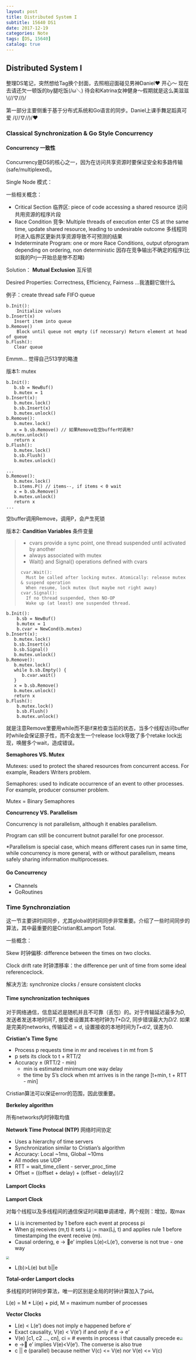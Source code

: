 ```yaml
---
layout: post
title: Distributed System I
subtitle: 15640 DS1
date: 2017-12-19
categories: Note
tags: [DS, 15640]
catalog: true
---
```


## Distributed System I

整理DS笔记，突然想给Tag换个封面，去照相迎面碰见男神Daniel❤️ 开心～ 现在去请还欠一顿饭的by腿吃饭(/ω＼) 待会和Katrina女神健身～假期就是这么美滋滋\\\(//∇//)/

第一部分主要侧重于基于分布式系统和Go语言的同步。Daniel上课手舞足蹈真可爱 /(//∇//)/❤

### Classical Synchronization & Go Style Concurrency

#### Concurrency 一致性

Concurrency是DS的核心之一，因为在访问共享资源时要保证安全和多路传输(safe/multiplexed)。

Single Node 模式：

一些相关概念：

* Critical Section 临界区: piece of code accessing a shared resource 访问共用资源的程序片段
* Race Condition 竞争: Multiple threads of execution enter CS at the same time, update shared resource, leading to undesirable outcome 多线程同时进入临界区更新共享资源导致不可预测的结果
* Indeterminate Program: one or more Race Conditions, output ofprogram depending on ordering, non deterministic 因存在竞争输出不确定的程序(比如我的Prj一开始总是惨不忍睹)

Solution： **Mutual Exclusion** 互斥锁

Desired Properties: Correctness, Efficiency, Fairness …我渣翻它做什么

例子：create thread safe FIFO queue

```
b.Init(): 
	Initialize values
b.Insert(x)
   Insert item into queue
b.Remove()
	Block until queue not empty (if necessary) Return element at head of queue
b.Flush():
   Clear queue
```

Emmm… 觉得自己513学的略渣

版本1: mutex

```
b.Init():
   b.sb = NewBuf()
   b.mutex = 1
b.Insert(x):
   b.mutex.lock()
   b.sb.Insert(x)
   b.mutex.unlock()
b.Remove():
   b.mutex.lock()
   x = b.sb.Remove() // 如果Remove在空buffer时调用?
b.mutex.unlock()
   return x
b.Flush():
   b.mutex.lock()
   b.sb.Flush()
   b.mutex.unlock()
```

```
...
b.Remove():
   b.mutex.lock()
   b.items.P() // items--, if items < 0 wait 
   x = b.sb.Remove()
   b.mutex.unlock()
   return x
...
```

空buffer调用Remove，调用P，会产生死锁

版本2: **Candition Variables** 条件变量

> * cvars provide a sync point, one thread suspended until activated by another 
> * always associated with mutex					
> * Wait() and Signal() operations defined with cvars	
>
> ```
> cvar.Wait():
> 	Must be called after locking mutex. Atomically: release mutex & suspend operation 
> 	When resume, lock mutex (but maybe not right away)
> cvar.Signal():
> 	If no thread suspended, then NO-OP
> 	Wake up (at least) one suspended thread.
> ```

```
b.Init():
	b.sb = NewBuf()
	b.mutex = 1	
	b.cvar = NewCond(b.mutex)
b.Insert(x):
   b.mutex.lock()
   b.sb.Insert(x)
   b.sb.Signal()
   b.mutex.unlock()
b.Remove():
   b.mutex.lock()
   while b.sb.Empty() {
      b.cvar.wait()
   }
   x = b.sb.Remove()
   b.mutex.unlock()
   return x
b.Flush(): 
	b.mutex.lock() 
	b.sb.Flush() 
	b.mutex.unlock()
```

就是注意Remove里要用while而不是if来检查当前的状态，当多个线程访问buffer时while会保证原子性，而不会发生一个release lock导致了多个retake lock出现，唤醒多个wait，造成错误。

**Semaphores VS. Mutex**

Mutexes: used to protect the shared resources from concurrent access. For example, Readers Writers problem.

Semaphores: used to indicate occurrence of an event to other processes. For example, producer consumer problem.

Mutex = Binary Semaphores

**Concurrency VS. Parallelism**

Concurrency is not parallelism, although it enables parallelism.

Program can still be concurrent butnot parallel for one processor. 

*Parallelism is special case, which means different cases run in same time, while concurrency is more general, with or without parallelism, means safely sharing information multiprocesses. 

#### Go Concurrency

* Channels
* GoRoutines

### Time Synchronziation 

这一节主要讲时间同步，尤其global的时间同步非常重要。介绍了一些时间同步的算法，其中最重要的是Cristian和Lamport Total.

一些概念：

Skew 时钟偏移: difference between the times on two clocks.

Clock drift rate 时钟漂移率：the difference per unit of time from some ideal referenceclock.

解决方法:  synchronize clocks / ensure consistent clocks

#### Time synchronization techniques

对于网络通信，信息延迟是随机并且不可靠（丢包）的。对于传输延迟最多为*D*,发送者发送本地时间*T*, 接受者设置其本地时钟为*T+D/2*, 同步错误最大为*D/2*. 如果是完美的networks, 传输延迟 = *d*, 设置接收的本地时间为*T+d/2*, 误差为0.

**Cristian's Time Sync**

- Process p requests time in mr and receives t in mt from S
- p sets its clock to t + RTT/2
- Accuracy ± (RTT/2 - min)
  - min is estimated minimum one way delay
  - the time by S’s clock when mt arrives is in the range [t+min, t + RTT - min]

Cristian算法可以保证error的范围，因此很重要。

**Berkeley algorithm**

所有networks内时钟取均值

**Network Time Protocal (NTP)** 网络时间协定

* Uses a hierarchy of time servers
* Synchronization similar to Cristian’s algorithm			
* Accuracy: Local ~1ms, Global ~10ms
* All modes use UDP	
* RTT = wait_time_client - server_proc_time
* Offset = ((offset + delay) + (offset - delay))/2

#### Lamport Clocks

**Lamport Clock**

对每个线程以及多线程间的通信保证时间戳单调递增，两个规则：增加，取max

*  Li is incremented by 1 before each event at process pi
* When pj receives (m,t) it sets Lj := max(Lj, t) and applies rule 1 before timestamping the event receive (m). 
* Causal ordering, e -> e’ implies L(e)<L(e’), converse is not true - one way

<img src="https://raw.githubusercontent.com/YijiaJin/Plot/master/lamport.png" style="zoom:50%">

* L(b)>L(e) but b||e

**Total-order Lamport clocks**

多线程的时钟同步算法，唯一的区别是全局的时钟计算加入了pid。

L(e) = M * Li(e) + pid, M = maximum number of processes

**Vector Clocks**

* L(e) < L(e’) does not imply e happened before e’
* Exact causality,  V(e) < V(e’) if and only if e → e’
* V(e) [c1, c2 ..., cn], ci = # events in process i that causally precede e<img src="https://raw.githubusercontent.com/YijiaJin/Plot/master/lamportV.png" style="zoom:50%">
* e -> e’ implies V(e)<V(e’). The converse is also true
* c || e (parallel) because neither V(c) <= V(e) nor V(e) <= V(c)
